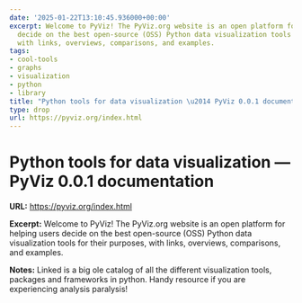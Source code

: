 ```yaml
---
date: '2025-01-22T13:10:45.936000+00:00'
excerpt: Welcome to PyViz! The PyViz.org website is an open platform for helping users
  decide on the best open-source (OSS) Python data visualization tools for their purposes,
  with links, overviews, comparisons, and examples.
tags:
- cool-tools
- graphs
- visualization
- python
- library
title: "Python tools for data visualization \u2014 PyViz 0.0.1 documentation"
type: drop
url: https://pyviz.org/index.html
---
```


# Python tools for data visualization — PyViz 0.0.1 documentation

**URL:** https://pyviz.org/index.html

**Excerpt:** Welcome to PyViz! The PyViz.org website is an open platform for helping users decide on the best open-source (OSS) Python data visualization tools for their purposes, with links, overviews, comparisons, and examples.

**Notes:**
Linked is a big ole catalog of all the different visualization tools, packages and frameworks in python. Handy resource if you are experiencing analysis paralysis!
